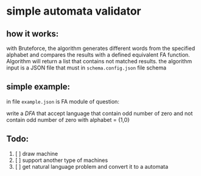 # simple automata validator
## how it works:
with Bruteforce, the algorithm generates different words from the specified alphabet and compares the results with a defined equivalent FA function.
Algorithm will return a list that contains not matched results.
the algorithm input is a JSON file that must in `schema.config.json` file schema

## simple example:
in file `example.json` is FA module of question:

write a _DFA_ that accept language that contain odd number of zero and not contain odd number of zero with alphabet = {1,0}

## Todo:
1. [ ] draw machine
2. [ ] support another type of machines
3. [ ] get natural language problem and convert it to a automata